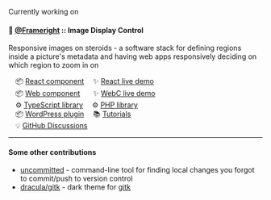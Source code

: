 Currently working on

#### 🚀 [@Frameright](https://github.com/Frameright) :: Image Display Control

Responsive images on steroids - a software stack for defining regions inside a
picture's metadata and having web apps responsively deciding on which region to
zoom in on

&emsp;📦 [React component](https://github.com/Frameright/react-image-display-control/)
&emsp;✨ [React live demo](https://react.frameright.io)<br />
&emsp;📦 [Web component](https://github.com/Frameright/image-display-control-web-component)
&emsp;&nbsp;&nbsp;✨ [WebC live demo](https://webc.frameright.io)<br />
&emsp;⚙️ [TypeScript library](https://github.com/Frameright/image-display-control-metadata-parser)
&emsp;⚙️ [PHP library](https://github.com/Frameright/php-image-metadata-parser)<br />
&emsp;📦 [WordPress plugin](https://github.com/frameright/image-display-control-wordpress/)
&emsp;📚 [Tutorials](https://www.frameright.io/blog)<br />
&emsp;💡 [GitHub Discussions](https://github.com/Frameright/react-image-display-control/discussions)

---

#### Some other contributions

* [uncommitted](https://github.com/brandon-rhodes/uncommitted/) - command-line
  tool for finding local changes you forgot to commit/push to version control
* [dracula/gitk](https://draculatheme.com/gitk) - dark theme for
  [gitk](https://git-scm.com/docs/gitk)
